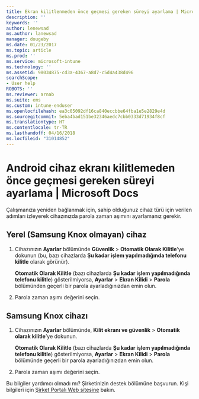 ```yaml
---
title: Ekran kilitlenmeden önce geçmesi gereken süreyi ayarlama | Microsoft Docs
description: ''
keywords: ''
author: lenewsad
ms.author: lanewsad
manager: dougeby
ms.date: 01/23/2017
ms.topic: article
ms.prod: ''
ms.service: microsoft-intune
ms.technology: ''
ms.assetid: 98034875-cd3a-4367-a8d7-c5d4a438d496
searchScope:
- User help
ROBOTS: ''
ms.reviewer: arnab
ms.suite: ems
ms.custom: intune-enduser
ms.openlocfilehash: ea3c05092df16ca840eccbbe64fba1e5e2829e4d
ms.sourcegitcommit: 5eba4bad151be32346aedc7cbb0333d71934f8cf
ms.translationtype: HT
ms.contentlocale: tr-TR
ms.lasthandoff: 04/16/2018
ms.locfileid: "31014852"
---
```

# <a name="how-to-set-the-amount-of-time-before-your-android-device-locks-its-screen"></a>Android cihaz ekranı kilitlemeden önce geçmesi gereken süreyi ayarlama | Microsoft Docs

Çalışmanıza yeniden bağlanmak için, sahip olduğunuz cihaz türü için verilen adımları izleyerek cihazınızda parola zaman aşımını ayarlamanız gerekir.

## <a name="native-non-samsung-knox-device"></a>Yerel (Samsung Knox olmayan) cihaz

1.  Cihazınızın **Ayarlar** bölümünde **Güvenlik** &gt; **Otomatik Olarak Kilitle**’ye dokunun (bu, bazı cihazlarda **Şu kadar işlem yapılmadığında telefonu kilitle** olarak görünür).

    **Otomatik Olarak Kilitle** (bazı cihazlarda **Şu kadar işlem yapılmadığında telefonu kilitle**) gösterilmiyorsa, **Ayarlar** &gt; **Ekran Kilidi** &gt; **Parola** bölümünden geçerli bir parola ayarladığınızdan emin olun.

2.  Parola zaman aşımı değerini seçin.

## <a name="samsung-knox-device"></a>Samsung Knox cihazı

1.  Cihazınızın **Ayarlar** bölümünde, **Kilit ekranı ve güvenlik** &gt; **Otomatik olarak kilitle**’ye dokunun.

    **Otomatik Olarak Kilitle** (bazı cihazlarda **Şu kadar işlem yapılmadığında telefonu kilitle**) gösterilmiyorsa, **Ayarlar** &gt; **Ekran Kilidi** &gt; **Parola** bölümünde geçerli bir parola ayarladığınızdan emin olun.

2.  Parola zaman aşımı değerini seçin.

Bu bilgiler yardımcı olmadı mı? Şirketinizin destek bölümüne başvurun. Kişi bilgileri için [Şirket Portalı Web sitesine](https://portal.manage.microsoft.com#HelpDeskDialog) bakın.
